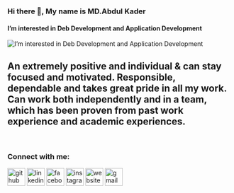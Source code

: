 ### Hi there 👋, My name is MD.Abdul Kader
#### I’m interested in Deb Development and Application Development 
![I’m interested in Deb Development and Application Development ](https://www.linkpicture.com/q/176444572_2869474203270656_1734647303468939_n.jpg)

 ## An extremely positive and individual & can stay focused and motivated. Responsible, dependable and takes great pride in all my work. Can work both independently and in a team, which has been proven from past work experience and academic experiences.
 <br />
 
 ### Connect with me:

[<img src='https://cdn.jsdelivr.net/npm/simple-icons@3.0.1/icons/github.svg' alt='github' height='40'>](https://github.com/abdulkadershohan)  [<img src='https://cdn.jsdelivr.net/npm/simple-icons@3.0.1/icons/linkedin.svg' alt='linkedin' height='40'>](https://www.linkedin.com/in/abdul-kader-shohan//)  [<img src='https://cdn.jsdelivr.net/npm/simple-icons@3.0.1/icons/facebook.svg' alt='facebook' height='40'>](https://www.facebook.com/abdulkadirshohan/)  [<img src='https://cdn.jsdelivr.net/npm/simple-icons@3.0.1/icons/instagram.svg' alt='instagram' height='40'>](https://www.instagram.com/abdulkadirshohan/)  [<img src='https://cdn.jsdelivr.net/npm/simple-icons@3.0.1/icons/icloud.svg' alt='website' height='40'>](https://abdulkadershohan.github.io/deploy-protfolio-v2) 
[<img src='https://cdn.jsdelivr.net/npm/simple-icons@3.0.1/icons/gmail.svg' alt='gmail' height='40'>](abdulkadirshohan@gmail.com)  

<br />


